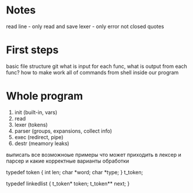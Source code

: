 # Notes
read line - only read and save 
lexer - only error not closed quotes

# First steps
basic file structure
git
what is input for each func, what is output from each func?
how to make work all of commands from shell inside our program

# Whole program
1) init (built-in, vars)
2) read
3) lexer (tokens)
4) parser (groups, expansions, collect info)
5) exec (redirect, pipe)
6) destr (meamory leaks)


выписать все возможноые примеры что может приходить в лексер и парсер и какие корректные варианты обработки

typedef token {
  int len;
  char *word;
  char *type;
} t_token;

typedef linkedlist
{
  t_token* token;
  t_token** next;
}